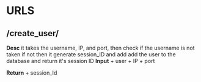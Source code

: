 # URLS

## /create_user/
**Desc**
it takes the username, IP, and port, then check if the username is not taken if not then it generate session_ID and add add the user to the database and return it's session ID 
**Input**
    + user
    + IP
    + port

**Return**
    + session_Id
